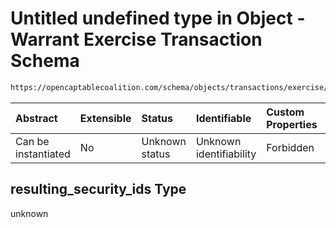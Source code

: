 # Untitled undefined type in Object - Warrant Exercise Transaction Schema

```txt
https://opencaptablecoalition.com/schema/objects/transactions/exercise/WarrantExercise.schema.json#/properties/resulting_security_ids
```



| Abstract            | Extensible | Status         | Identifiable            | Custom Properties | Additional Properties | Access Restrictions | Defined In                                                                                                                    |
| :------------------ | :--------- | :------------- | :---------------------- | :---------------- | :-------------------- | :------------------ | :---------------------------------------------------------------------------------------------------------------------------- |
| Can be instantiated | No         | Unknown status | Unknown identifiability | Forbidden         | Allowed               | none                | [WarrantExercise.schema.json*](../../schema/objects/transactions/exercise/WarrantExercise.schema.json "open original schema") |

## resulting_security_ids Type

unknown
